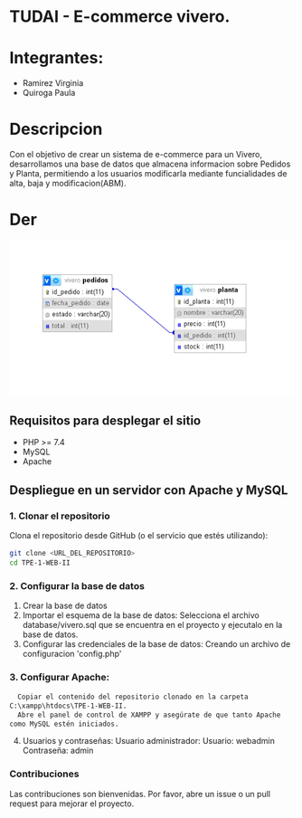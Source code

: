 # TUDAI - E-commerce vivero.

# Integrantes:
- Ramirez Virginia
- Quiroga Paula

# Descripcion
Con el objetivo de crear un sistema de e-commerce para un Vivero, desarrollamos una base de datos que almacena informacion sobre Pedidos y Planta, permitiendo a los usuarios modificarla mediante funcialidades de alta, baja y modificacion(ABM).

# Der

![Diagrama Entidad Relacion](/DER.png)

## Requisitos para desplegar el sitio
- PHP >= 7.4
- MySQL
- Apache

## Despliegue en un servidor con Apache y MySQL

### 1. Clonar el repositorio
Clona el repositorio desde GitHub (o el servicio que estés utilizando):
```bash
git clone <URL_DEL_REPOSITORIO>
cd TPE-1-WEB-II
```
### 2. Configurar la base de datos
  1. Crear la base de datos
  2. Importar el esquema de la base de datos:
        Selecciona el archivo database/vivero.sql que se encuentra en el proyecto y ejecutalo en la base de datos.
  3. Configurar las credenciales de la base de datos:
        Creando un archivo de configuracion 'config.php'
 ### 3. Configurar Apache:
      Copiar el contenido del repositorio clonado en la carpeta C:\xampp\htdocs\TPE-1-WEB-II.
      Abre el panel de control de XAMPP y asegúrate de que tanto Apache como MySQL estén iniciados.
  4. Usuarios y contraseñas:
      Usuario administrador:
          Usuario: webadmin
          Contraseña: admin

### Contribuciones
Las contribuciones son bienvenidas. Por favor, abre un issue o un pull request para mejorar el proyecto.

